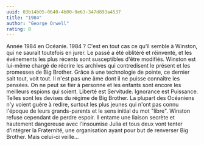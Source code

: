```yaml
---
uuid: 03b14b05-0640-4b00-9e63-347d893a4537
title: "1984"
author: "George Orwell"
rating: 8
---
```


Année 1984 en Océanie. 1984 ? C'est en tout cas ce qu'il semble à Winston, qui ne saurait toutefois en jurer. Le passé a été oblitéré et réinventé, et les événements les plus récents sont susceptibles d'être modifiés. Winston est lui-même chargé de récrire les archives qui contredisent le présent et les promesses de Big Brother. Grâce à une technologie de pointe, ce dernier sait tout, voit tout. Il n'est pas une âme dont il ne puisse connaître les pensées. On ne peut se fier à personne et les enfants sont encore les meilleurs espions qui soient. Liberté est Servitude. Ignorance est Puissance. Telles sont les devises du régime de Big Brother. La plupart des Océaniens n'y voient guère à redire, surtout les plus jeunes qui n'ont pas connu l'époque de leurs grands-parents et le sens initial du mot "libre". Winston refuse cependant de perdre espoir. Il entame une liaison secrète et hautement dangereuse avec l'insoumise Julia et tous deux vont tenter d'intégrer la Fraternité, une organisation ayant pour but de renverser Big Brother. Mais celui-ci veille...